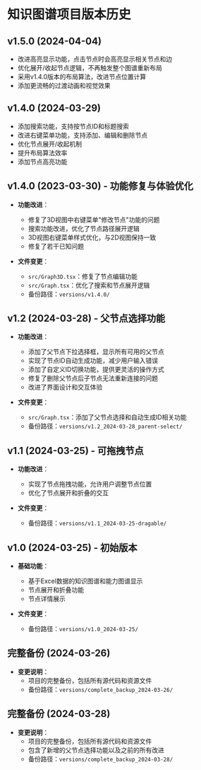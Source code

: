 # 知识图谱项目版本历史

## v1.5.0 (2024-04-04)
- 改进高亮显示功能，点击节点时会高亮显示相关节点和边
- 优化展开/收起节点逻辑，不再触发整个图谱重新布局
- 采用v1.4.0版本的布局算法，改进节点位置计算
- 添加更流畅的过渡动画和视觉效果

## v1.4.0 (2024-03-29)
- 添加搜索功能，支持按节点ID和标题搜索
- 改进右键菜单功能，支持添加、编辑和删除节点
- 优化节点展开/收起机制
- 提升布局算法效率
- 添加节点高亮功能

## v1.4.0 (2023-03-30) - 功能修复与体验优化

- **功能改进**：
  - 修复了3D视图中右键菜单"修改节点"功能的问题
  - 搜索功能改进，优化了节点路径展开逻辑
  - 3D视图右键菜单样式优化，与2D视图保持一致
  - 修复了若干已知问题

- **文件变更**：
  - `src/Graph3D.tsx`：修复了节点编辑功能
  - `src/Graph.tsx`：优化了搜索和节点展开逻辑
  - 备份路径：`versions/v1.4.0/`

## v1.2 (2024-03-28) - 父节点选择功能

- **功能改进**：
  - 添加了父节点下拉选择框，显示所有可用的父节点
  - 实现了节点ID自动生成功能，减少用户输入错误
  - 添加了自定义ID切换功能，提供更灵活的操作方式
  - 修复了删除父节点后子节点无法重新连接的问题
  - 改进了界面设计和交互体验

- **文件变更**：
  - `src/Graph.tsx`：添加了父节点选择和自动生成ID相关功能
  - 备份路径：`versions/v1.2_2024-03-28_parent-select/`

## v1.1 (2024-03-25) - 可拖拽节点

- **功能改进**：
  - 实现了节点拖拽功能，允许用户调整节点位置
  - 优化了节点展开和折叠的交互

- **文件变更**：
  - 备份路径：`versions/v1.1_2024-03-25-dragable/`

## v1.0 (2024-03-25) - 初始版本

- **基础功能**：
  - 基于Excel数据的知识图谱和能力图谱显示
  - 节点展开和折叠功能
  - 节点详情展示

- **文件变更**：
  - 备份路径：`versions/v1.0_2024-03-25/`

## 完整备份 (2024-03-26)

- **变更说明**：
  - 项目的完整备份，包括所有源代码和资源文件
  - 备份路径：`versions/complete_backup_2024-03-26/`

## 完整备份 (2024-03-28)

- **变更说明**：
  - 项目的完整备份，包括所有源代码和资源文件
  - 包含了新增的父节点选择功能以及之前的所有改进
  - 备份路径：`versions/complete_backup_2024-03-28/` 